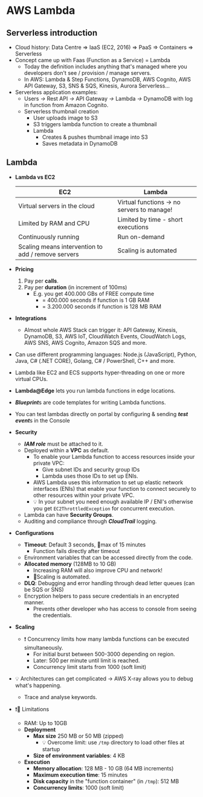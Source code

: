 # AWS Lambda

## Serverless introduction

- Cloud history: Data Centre => IaaS (EC2, 2016) => PaaS => Containers => Serverless
- Concept came up with Faas (Function as a Service) = Lambda
  - Today the definition includes anything that's managed where you developers don't see / provision / manage servers.
  - In AWS: Lambda & Step Functions, DynamoDB, AWS Cognito, AWS API Gateway, S3, SNS & SQS, Kinesis, Aurora Serverless...
- Serverless application examples:
  - Users *->* Rest API *->* API Gateway *->* Lambda *->* DynamoDB with log in function from Amazon Cognito.
  - Serverless thumbnail creation
    - User uploads image to S3
    - S3 triggers lambda function to create a thumbnail
    - Lambda
      - Creates & pushes thumbnail image into S3
      - Saves metadata in DynamoDB

## Lambda

- **Lambda vs EC2**

  | EC2 | Lambda |
  |-----|--------|
  | Virtual servers in the cloud  | Virtual functions -> no servers to manage! |
  | Limited by RAM and CPU | Limited by time - short executions |
  | Continuously running | Run on-demand |
  | Scaling means intervention to add / remove servers | Scaling is automated |
- **Pricing**
  1. Pay per **calls**.
  2. Pay per **duration** (in increment of 100ms)
     - E.g. you get 400.000 GBs of FREE compute time
       - = 400.000 seconds if function is 1 GB RAM
       - = 3.200.000 seconds if function is 128 MB RAM
- **Integrations**
  - Almost whole AWS Stack can trigger it: API Gateway, Kinesis, DynamoDB, S3, AWS IoT, CloudWatch Events, CloudWatch Logs, AWS SNS, AWS Cognito, Amazon SQS and more.
- Can use different programming languages: Node.js (JavaScript), Python, Java, C# (.NET CORE), Golang, C# / PowerShell, C++ and more.
- Lambda like EC2 and ECS supports hyper-threading on one or more virtual CPUs.
- **Lambda@Edge** lets you run lambda functions in edge locations.
- ***Blueprint***s are code templates for writing Lambda functions.
- You can test lambdas directly on portal by configuring & sending ***test event***s in the Console
- **Security**
  - ***IAM role*** must be attached to it.
  - Deployed within a **VPC** as default.
    - To enable your Lambda function to access resources inside your private VPC:
      - Give subnet IDs and security group IDs
      - Lambda uses those IDs to set up ENIs.
    - AWS Lambda uses this information to set up elastic network interfaces (ENIs) that enable your function to connect securely to other resources within your private VPC.
    - 💡 In your subnet you need enough available IP / ENI's otherwise you get `EC2ThrottledException` for concurrent execution.
  - Lambda can have **Security Groups**.
  - Auditing and compliance through ***CloudTrail*** logging.
- **Configurations**
  - **Timeout**: Default 3 seconds, 📝max of 15 minutes
    - Function fails directly after timeout
  - Environment variables that can be accessed directly from the code.
  - **Allocated memory** (128MB to 10 GB)
    - Increasing RAM will also improve CPU and network!
    - 📝Scaling is automated.
  - **DLQ**: Debugging and error handling through dead letter queues (can be SQS or SNS)
  - Encryption helpers to pass secure credentials in an encrypted manner.
    - Prevents other developer who has access to console from seeing the credentials.
- **Scaling**
  - ❗ Concurrency limits how many lambda functions can be executed simultaneously.
    - For initial burst between 500-3000 depending on region.
    - Later: 500 per minute until limit is reached.
    - Concurrency limit starts from 1000 (soft limit)
- 💡 Architectures can get complicated -> AWS X-ray allows you to debug what's happening.
  - Trace and analyse keywords. 
- ❗📝 Limitations
  - RAM: Up to 10GB
  - **Deployment**
    - **Max size** 250 MB or 50 MB (zipped)
      - 💡 Overcome limit: use `/tmp` directory to load other files at startup
    - **Size of environment variables**: 4 KB
  - **Execution**
    - **Memory allocation**: 128 MB - 10 GB (64 MB increments)
    - **Maximum execution time**: 15 minutes
    - **Disk capacity** in the "function container" (in `/tmp`): 512 MB
    - **Concurrency limits**: 1000 (soft limit)
